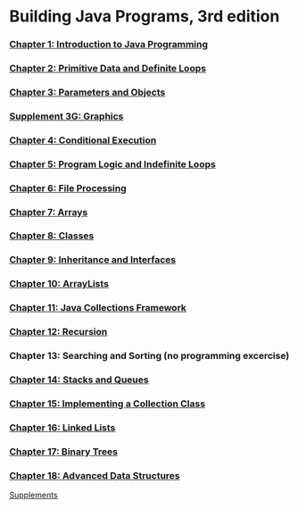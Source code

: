 # Building Java Programs, 3rd edition

### [Chapter 1: Introduction to Java Programming](Chapter1/README.md)
### [Chapter 2: Primitive Data and Definite Loops](Chapter2/README.md)
### [Chapter 3: Parameters and Objects](Chapter3/README.md)
### [Supplement 3G: Graphics](Supplement3G/README.md)
### [Chapter 4: Conditional Execution](Chapter4/README.md)
### [Chapter 5: Program Logic and Indefinite Loops](Chapter5/README.md)
### [Chapter 6: File Processing](Chapter6/README.md)
### [Chapter 7: Arrays](Chapter7/README.md)
### [Chapter 8: Classes](Chapter8/README.md)
### [Chapter 9: Inheritance and Interfaces](Chapter9/README.md)
### [Chapter 10: ArrayLists](Chapter10/README.md)
### [Chapter 11: Java Collections Framework](Chapter11/README.md)
### [Chapter 12: Recursion](Chapter12/README.md)
### Chapter 13: Searching and Sorting (no programming excercise)
### [Chapter 14: Stacks and Queues](Chapter14/README.md)
### [Chapter 15: Implementing a Collection Class](Chapter15/README.md)
### [Chapter 16: Linked Lists](Chapter16/README.md)
### [Chapter 17: Binary Trees](Chapter17/README.md)
### [Chapter 18: Advanced Data Structures](Chapter18/README.md)


[Supplements](http://www.buildingjavaprograms.com/supplements3.shtml)
